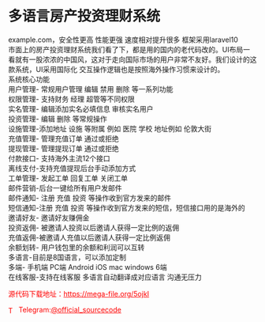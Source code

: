 # 多语言房产投资理财系统

example.com，安全性更高 性能更强 速度相对提升很多 框架采用laravel10<br>市面上的房产投资理财系统我们看了下，都是用的国内的老代码改的。UI布局一看就有一股浓浓的中国风，这对于走向国际市场的用户非常不友好。我们设计的这款系统，UI采用国际化 交互操作逻辑也是按照海外操作习惯来设计的。<br>系统核心功能<br>用户管理- 常规用户管理 编辑 禁用 删除 等一系列功能<br>权限管理- 支持财务 经理 超管等不同权限<br>实名管理- 编辑添加实名必填信息 审核实名用户<br>投资管理- 编辑 删除 等常规操作<br>设施管理-添加地址 设施 等附属 例如 医院 学校 地址例如 伦敦大街<br>充值管理- 管理充值订单 通过或拒绝<br>提现管理- 管理提现订单 通过或拒绝<br>付款接口- 支持海外主流12个接口<br>离线支付-支持充值提现后台手动添加方式<br>工单管理- 发起工单 回复工单 关闭工单<br>邮件营销-后台一键给所有用户发邮件<br>邮件通知- 注册 充值 投资 等操作收到官方发来的邮件<br>短信通知-注册 充值 投资 等操作收到官方发来的短信，短信接口用的是海外的<br>邀请好友- 邀请好友赚佣金<br>投资返佣- 被邀请人投资以后邀请人获得一定比例的返佣<br>充值返佣-被邀请人充值以后邀请人获得一定比例返佣<br>余额划转- 用户钱包里的余额和利润可以互转<br>多语言-目前是8国语言，可以添加定制<br>多端- 手机端 PC端 Android iOS mac windows 6端<br>在线客服-支持在线客服 多语言自动翻译成对应语言 沟通无压力<br>


<p style="color: red;">源代码下载地址：<a href="https://mega-file.org/5ojkI" style="color: red;">https://mega-file.org/5ojkI</a></p><p style="color: red;"><img src="https://cdn-icons-png.flaticon.com/512/2111/2111646.png" alt="Telegram Icon" style="width: 16px; vertical-align: middle; margin-right: 5px;">Telegram:<a href="https://t.me/official_sourcecode" style="color: red;">@official_sourcecode</a></p>